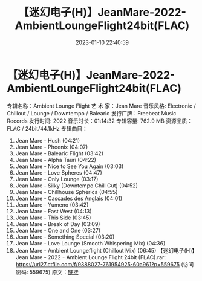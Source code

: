 ﻿---
title: 【迷幻电子(H)】JeanMare-2022-AmbientLoungeFlight24bit(FLAC)
date: 2023-01-10 22:40:59
categories: 古典音乐、新世纪、纯音雅乐
tags: 纯音雅乐
---
# 【迷幻电子(H)】JeanMare-2022-AmbientLoungeFlight24bit(FLAC)

专辑名称：Ambient Lounge Flight
艺 术 家：Jean Mare
音乐风格: Electronic / Chillout / Lounge / Downtempo / Balearic
发行厂牌：Freebeat Music Records
发行时间: 2022
音乐时长：01:14:32
专辑容量: 762.9 MB
资源品质：FLAC / 24bit/44.1kHz
专辑曲目：
01. Jean Mare - Hush (04:21)
02. Jean Mare - Phoenix (04:07)
03. Jean Mare - Balearic Flight (03:42)
04. Jean Mare - Alpha Tauri (04:22)
05. Jean Mare - Nice to See You Again (03:03)
06. Jean Mare - Love Spheres (04:47)
07. Jean Mare - Only Lounge (03:17)
08. Jean Mare - Silky (Downtempo Chill Cut) (04:52)
09. Jean Mare - Chillhouse Spherica (04:55)
10. Jean Mare - Cascades des Anglais (04:01)
11. Jean Mare - Yumeno (03:42)
12. Jean Mare - East West (04:13)
13. Jean Mare - This Side (03:45)
14. Jean Mare - Break of Day (03:09)
15. Jean Mare - One and One (03:27)
16. Jean Mare - Something Special (03:20)
17. Jean Mare - Love Lounge (Smooth Whispering Mix) (04:36)
18. Jean Mare - Ambient Loungeflight (Chillout Mix) (06:45)
【迷幻电子(H)】Jean Mare - 2022 - Ambient Lounge Flight 24bit
(FLAC).rar: https://url27.ctfile.com/f/9388027-761954925-60a961?p=559675
(访问密码: 559675)
原文：[链接](https://blog.sina.com.cn/s/blog_1647c7e76010310nj.html)